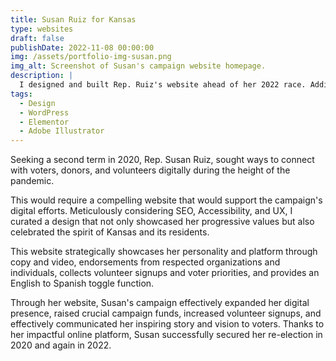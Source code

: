 ```yaml
---
title: Susan Ruiz for Kansas
type: websites
draft: false
publishDate: 2022-11-08 00:00:00
img: /assets/portfolio-img-susan.png
img_alt: Screenshot of Susan's campaign website homepage.
description: |
  I designed and built Rep. Ruiz's website ahead of her 2022 race. Additionally, I assisted with the copywriting in English and Spanish.
tags:
  - Design
  - WordPress
  - Elementor
  - Adobe Illustrator
---
```


Seeking a second term in 2020, Rep. Susan Ruiz, sought ways to connect with voters, donors, and volunteers digitally during the height of the pandemic. 

This would require a compelling website that would support the campaign's digital efforts. Meticulously considering SEO, Accessibility, and UX, I curated a design that not only showcased her progressive values but also celebrated the spirit of Kansas and its residents.

This website strategically showcases her personality and platform through copy and video, endorsements from respected organizations and individuals, collects volunteer signups and voter priorities, and provides an English to Spanish toggle function.

Through her website, Susan's campaign effectively expanded her digital presence, raised crucial campaign funds, increased volunteer signups, and effectively communicated her inspiring story and vision to voters. Thanks to her impactful online platform, Susan successfully secured her re-election in 2020 and again in 2022.


